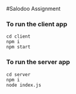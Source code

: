 #Salodoo Assignment

### To run the client app
```
cd client
npm i
npm start
```


### To run the server app
```
cd server
npm i
node index.js
```